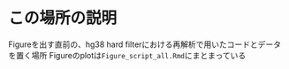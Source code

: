 # この場所の説明
Figureを出す直前の、hg38 hard filterにおける再解析で用いたコードとデータを置く場所
Figureのplotは`Figure_script_all.Rmd`にまとまっている
